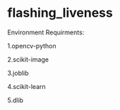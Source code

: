 # flashing_liveness

Environment Requirments:

1.opencv-python

2.scikit-image

3.joblib

4.scikit-learn

5.dlib
